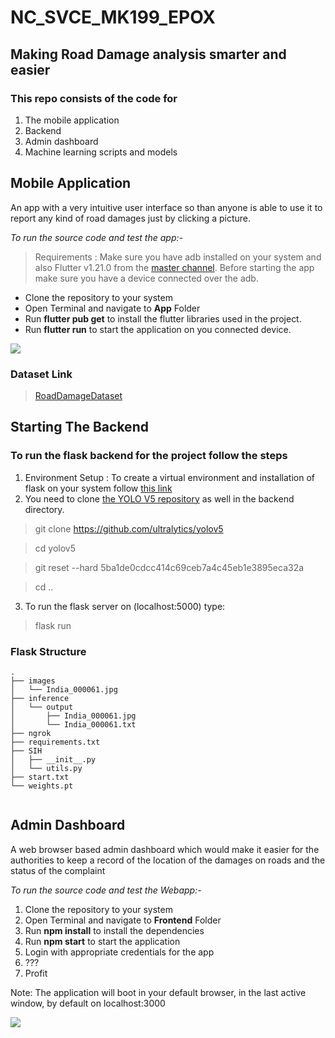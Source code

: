 # NC_SVCE_MK199_EPOX

## Making Road Damage analysis smarter and easier


### This repo consists of the code for 
  1. The mobile application
  2. Backend 
  3. Admin dashboard
  4. Machine learning scripts and models

## Mobile Application
An app with a very intuitive user interface so than anyone is able to use it to report any kind of road damages just by clicking a picture.

*To run the source code and test the app:-*
> Requirements :
> Make sure you have adb installed on your system and also Flutter v1.21.0 from the [master channel](https://www.github.com/flutter/flutter). 
> Before starting the app make sure you have a device connected over the adb.
* Clone the repository to your system
* Open Terminal and navigate to **App** Folder
* Run **flutter pub get** to install the flutter libraries used in the project.
* Run **flutter run** to start the application on you connected device.

![](https://github.com/ishitb/NC_SVCE_MK199_EPOX/blob/master/app/ui.gif)

### Dataset Link

> [RoadDamageDataset](https://mycityreport.s3-ap-northeast-1.amazonaws.com/02_RoadDamageDataset/public_data/Japan/RDD2020_data.tar.gz)

## Starting The Backend 

### To run the flask backend for the project follow the steps 

  1. Environment Setup : To create a virtual environment and installation of flask on your system follow [this link](https://flask.palletsprojects.com/en/1.1.x/installation/)
  2. You need to clone [the YOLO V5 repository](https://github.com/ultralytics/yolov5) as well in the backend directory.

 > git clone https://github.com/ultralytics/yolov5
 
 > cd yolov5
 
 > git reset --hard 5ba1de0cdcc414c69ceb7a4c45eb1e3895eca32a
 
 > cd ..
 
 3. To run the flask server on (localhost:5000) type:
 
 > flask run 
 
### Flask Structure
```
.
├── images
│   └── India_000061.jpg
├── inference
│   └── output
│       ├── India_000061.jpg
│       └── India_000061.txt
├── ngrok
├── requirements.txt
├── SIH
│   ├── __init__.py
│   └── utils.py
├── start.txt
└── weights.pt


```

## Admin Dashboard
A web browser based admin dashboard which would make it easier for the authorities to keep a record of the location of the damages on roads and the status of the complaint

*To run the source code and test the Webapp:-*
1. Clone the repository to your system
1. Open Terminal and navigate to **Frontend** Folder
1. Run **npm install** to install the dependencies
1. Run **npm start** to start the application
1. Login with appropriate credentials for the app
1. ???
1. Profit

Note: The application will boot in your default browser, in the last active window, by default on localhost:3000 

![](https://github.com/ishitb/NC_SVCE_MK199_EPOX/blob/master/frontend/admin_panel_gif-min.gif)
